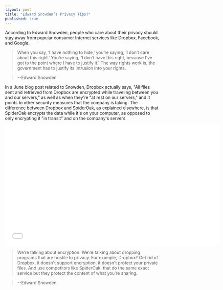 ```yaml
---
layout: post
title: "Edward Snowden’s Privacy Tips!"
published: true
---
```


According to Edward Snowden, people who care about their privacy should stay away from popular consumer Internet services like Dropbox, Facebook, and Google.
 
 
> When you say, ‘I have nothing to hide,’ you’re saying, ‘I don’t care about this right.’ You’re saying, ‘I don’t have this right, because I’ve got to the point where I have to justify it.’ The way rights work is, the government has to justify its intrusion into your rights.

>--Edward Snowden
 
 
 
 In a June blog post related to Snowden, Dropbox actually says, "All files sent and retrieved from Dropbox are encrypted while traveling between you and our servers," as well as when they're "at rest on our servers," and it points to other security measures that the company is taking. The difference between Dropbox and SpiderOak, as explained elsewhere, is that SpiderOak encrypts the data while it's on your computer, as opposed to only encrypting it "in transit" and on the company's servers.

<iframe width="699" height="393" src="//www.youtube.com/embed/fidq3jow8bc" frameborder="0" allowfullscreen></iframe>


> We're talking about encryption. We're talking about dropping programs that are hostile to privacy. For example, Dropbox? Get rid of Dropbox, it doesn't support encryption, it doesn't protect your private files. And use competitors like SpiderOak, that do the same exact service but they protect the content of what you're sharing.

>--Edward Snowden